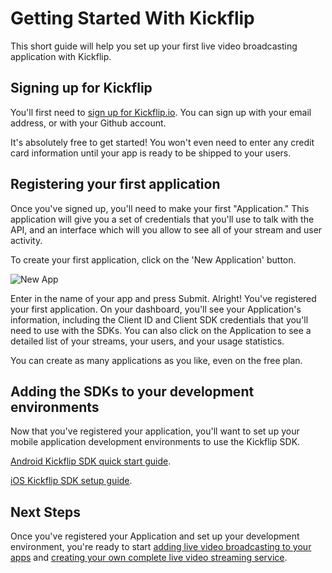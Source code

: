 # Getting Started With Kickflip

This short guide will help you set up your first live video broadcasting application with Kickflip.

## Signing up for Kickflip

You'll first need to [sign up for Kickflip.io](https://kickflip.io/accounts/signup/). You can sign up with your email address, or with your Github account. 

It's absolutely free to get started! You won't even need to enter any credit card information until your app is ready to be shipped to your users.

## Registering your first application

Once you've signed up, you'll need to make your first "Application." This application will give you a set of credentials that you'll use to talk with the API, and an interface which will you allow to see all of your stream and user activity. 

To create your first application, click on the 'New Application' button.

![New App](http://i.imgur.com/INiTZeK.png)

Enter in the name of your app and press Submit. Alright! You've registered your first application. On your dashboard, you'll see your Application's information, including the Client ID and Client SDK credentials that you'll need to use with the SDKs. You can also click on the Application to see a detailed list of your streams, your users, and your usage statistics.

You can create as many applications as you like, even on the free plan.


## Adding the SDKs to your development environments

Now that you've registered your application, you'll want to set up your mobile application development environments to use the Kickflip SDK.

[Android Kickflip SDK quick start guide](https://github.com/Kickflip/kickflip-android-sdk#quickstart).

[iOS Kickflip SDK setup guide](http://github.com/Kickflip/kickflip-ios-sdk).

## Next Steps

Once you've registered your Application and set up your development environment, you're ready to start [adding live video broadcasting to your apps](https://github.com/Kickflip/kickflip-docs/blob/master/tutorials/live_video.md) and [creating your own complete live video streaming service](https://github.com/Kickflip/kickflip-docs/blob/master/tutorials/cloning_livestream.md).